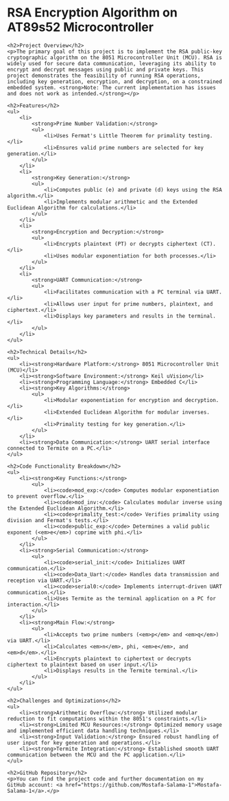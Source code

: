 <!DOCTYPE html>
<html lang="en">
<head>
    <meta charset="UTF-8">
    <meta name="viewport" content="width=device-width, initial-scale=1.0">
    <title>RSA Encryption Algorithm on AT89s52</title>
</head>
<body>
    <h1>RSA Encryption Algorithm on AT89s52 Microcontroller</h1>

    <h2>Project Overview</h2>
    <p>The primary goal of this project is to implement the RSA public-key cryptographic algorithm on the 8051 Microcontroller Unit (MCU). RSA is widely used for secure data communication, leveraging its ability to encrypt and decrypt messages using public and private keys. This project demonstrates the feasibility of running RSA operations, including key generation, encryption, and decryption, on a constrained embedded system. <strong>Note: The current implementation has issues and does not work as intended.</strong></p>

    <h2>Features</h2>
    <ul>
        <li>
            <strong>Prime Number Validation:</strong>
            <ul>
                <li>Uses Fermat's Little Theorem for primality testing.</li>
                <li>Ensures valid prime numbers are selected for key generation.</li>
            </ul>
        </li>
        <li>
            <strong>Key Generation:</strong>
            <ul>
                <li>Computes public (e) and private (d) keys using the RSA algorithm.</li>
                <li>Implements modular arithmetic and the Extended Euclidean Algorithm for calculations.</li>
            </ul>
        </li>
        <li>
            <strong>Encryption and Decryption:</strong>
            <ul>
                <li>Encrypts plaintext (PT) or decrypts ciphertext (CT).</li>
                <li>Uses modular exponentiation for both processes.</li>
            </ul>
        </li>
        <li>
            <strong>UART Communication:</strong>
            <ul>
                <li>Facilitates communication with a PC terminal via UART.</li>
                <li>Allows user input for prime numbers, plaintext, and ciphertext.</li>
                <li>Displays key parameters and results in the terminal.</li>
            </ul>
        </li>
    </ul>

    <h2>Technical Details</h2>
    <ul>
        <li><strong>Hardware Platform:</strong> 8051 Microcontroller Unit (MCU)</li>
        <li><strong>Software Environment:</strong> Keil uVision</li>
        <li><strong>Programming Language:</strong> Embedded C</li>
        <li><strong>Key Algorithms:</strong>
            <ul>
                <li>Modular exponentiation for encryption and decryption.</li>
                <li>Extended Euclidean Algorithm for modular inverses.</li>
                <li>Primality testing for key generation.</li>
            </ul>
        </li>
        <li><strong>Data Communication:</strong> UART serial interface connected to Termite on a PC.</li>
    </ul>

    <h2>Code Functionality Breakdown</h2>
    <ul>
        <li><strong>Key Functions:</strong>
            <ul>
                <li><code>mod_exp:</code> Computes modular exponentiation to prevent overflow.</li>
                <li><code>mod_inv:</code> Calculates modular inverse using the Extended Euclidean Algorithm.</li>
                <li><code>primality_test:</code> Verifies primality using division and Fermat's tests.</li>
                <li><code>public_exp:</code> Determines a valid public exponent (<em>e</em>) coprime with phi.</li>
            </ul>
        </li>
        <li><strong>Serial Communication:</strong>
            <ul>
                <li><code>serial_init:</code> Initializes UART communication.</li>
                <li><code>Data_Uart:</code> Handles data transmission and reception via UART.</li>
                <li><code>serial0:</code> Implements interrupt-driven UART communication.</li>
                <li>Uses Termite as the terminal application on a PC for interaction.</li>
            </ul>
        </li>
        <li><strong>Main Flow:</strong>
            <ul>
                <li>Accepts two prime numbers (<em>p</em> and <em>q</em>) via UART.</li>
                <li>Calculates <em>n</em>, phi, <em>e</em>, and <em>d</em>.</li>
                <li>Encrypts plaintext to ciphertext or decrypts ciphertext to plaintext based on user input.</li>
                <li>Displays results in the Termite terminal.</li>
            </ul>
        </li>
    </ul>

    <h2>Challenges and Optimizations</h2>
    <ul>
        <li><strong>Arithmetic Overflow:</strong> Utilized modular reduction to fit computations within the 8051's constraints.</li>
        <li><strong>Limited MCU Resources:</strong> Optimized memory usage and implemented efficient data handling techniques.</li>
        <li><strong>Input Validation:</strong> Ensured robust handling of user input for key generation and operations.</li>
        <li><strong>Termite Integration:</strong> Established smooth UART communication between the MCU and the PC application.</li>
    </ul>

    <h2>GitHub Repository</h2>
    <p>You can find the project code and further documentation on my GitHub account: <a href="https://github.com/Mostafa-Salama-1">Mostafa-Salama-1</a>.</p>
</body>
</html>
